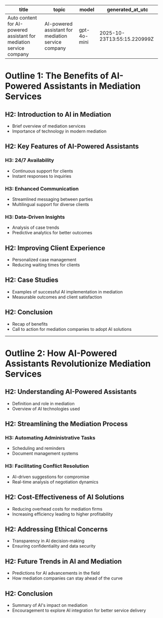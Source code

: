 | title | topic | model | generated_at_utc |
|---|---|---|---|
| Auto content for AI-powered assistant for mediation service company | AI-powered assistant for mediation service company | gpt-4o-mini | 2025-10-23T13:55:15.220999Z |

# Outline 1: The Benefits of AI-Powered Assistants in Mediation Services

## H2: Introduction to AI in Mediation
- Brief overview of mediation services
- Importance of technology in modern mediation

## H2: Key Features of AI-Powered Assistants
### H3: 24/7 Availability
- Continuous support for clients
- Instant responses to inquiries

### H3: Enhanced Communication
- Streamlined messaging between parties
- Multilingual support for diverse clients

### H3: Data-Driven Insights
- Analysis of case trends
- Predictive analytics for better outcomes

## H2: Improving Client Experience
- Personalized case management
- Reducing waiting times for clients

## H2: Case Studies
- Examples of successful AI implementation in mediation
- Measurable outcomes and client satisfaction

## H2: Conclusion
- Recap of benefits
- Call to action for mediation companies to adopt AI solutions

---

# Outline 2: How AI-Powered Assistants Revolutionize Mediation Services

## H2: Understanding AI-Powered Assistants
- Definition and role in mediation
- Overview of AI technologies used

## H2: Streamlining the Mediation Process
### H3: Automating Administrative Tasks
- Scheduling and reminders
- Document management systems

### H3: Facilitating Conflict Resolution
- AI-driven suggestions for compromise
- Real-time analysis of negotiation dynamics

## H2: Cost-Effectiveness of AI Solutions
- Reducing overhead costs for mediation firms
- Increasing efficiency leading to higher profitability

## H2: Addressing Ethical Concerns
- Transparency in AI decision-making
- Ensuring confidentiality and data security

## H2: Future Trends in AI and Mediation
- Predictions for AI advancements in the field
- How mediation companies can stay ahead of the curve

## H2: Conclusion
- Summary of AI's impact on mediation
- Encouragement to explore AI integration for better service delivery